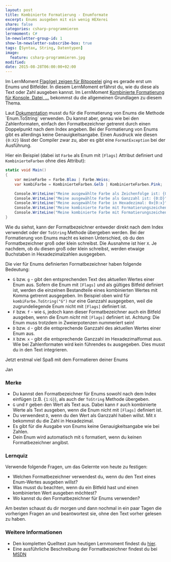 ```yaml
---
layout: post
title: Kombinierte Formatierung - Enumformate
excerpt: Enums ausgeben mit ein wenig HEXerei
share: false
categories: csharp-programmieren
lernmoment: C#
lm-newsletter-group-id: 1
show-lm-newsletter-subscribe-box: true
tags: [Syntax, String, Datentypen]
image:
  feature: csharp-programmieren.jpg
modified:
date: 2015-08-28T06:00:00+02:00
---
```


Im LernMoment [Flag(ge) zeigen für Bitpopelei](/csharp-programmieren/flagge-zeigen-fuer-bitpopelei/) ging es gerade erst um Enums und Bitfelder. In diesem LernMoment erfährst du, wie du diese als Text oder Zahl ausgeben kannst. Im LernMoment [Kombinierte Formatierung für Konsole, Datei, ...](/csharp-programmieren/kombinierte-formatierung-fuer-konsole-datei/) bekommst du die allgemeinen Grundlagen zu diesem Thema.

Laut [Dokumentation](https://msdn.microsoft.com/de-de/library/c3s1ez6e(v=vs.110).aspx) musst du für die Formatierung von Enums die Methode `Enum.ToString` verwenden. Du kannst aber, genau wie bei den Zahlenformaten, einfach den Formatbezeichner getrennt durch einen Doppelpunkt nach dem Index angeben. Bei der Formatierung von Enums gibt es allerdings keine Genauigkeitsangabe. Einen Ausdruck wie diesen `{0:X2}` lässt der Compiler zwar zu, aber es gibt eine `FormatException` bei der Ausführung.

Hier ein Beispiel (dabei ist `Farbe` als Enum mit `[Flags]` Attribut definiert und `KombinierteFarben` ohne dies Attribut):

```cs
static void Main()
{
	var meineFarbe = Farbe.Blau | Farbe.Weiss;
	var kombiFarbe = KombinierteFarben.Gelb | KombinierteFarben.Pink;

	Console.WriteLine("Meine ausgewählte Farbe als Zeichenfolge ist: {0:G}", meineFarbe);
	Console.WriteLine("Meine ausgewählte Farbe als Ganzzahl ist: {0:D}", meineFarbe);
	Console.WriteLine("Meine ausgewählte Farbe in Hexadezimal: 0x{0:x}", meineFarbe);
	Console.WriteLine("Meine kombinierte Farbe mit Formatierungszeichen 'G' ist: {0}", kombiFarbe.ToString("G"));
	Console.WriteLine("Meine kombinierte Farbe mit Formatierungszeichen 'F' ist: {0}", kombiFarbe.ToString("F"));
}
```

Wie du siehst, kann der Formatbezeichner entweder direkt nach dem Index verwendet oder der `ToString` Methode übergeben werden. Bei der Formatierung von Enums macht es keinen Unterschied, ob du den Formatbezeichner groß oder klein schreibst. Die Ausnahme ist hier `X`. Je nachdem, ob du diesen groß oder klein schreibst, werden etwaige Buchstaben in Hexadezimalzahlen ausgegeben.

Die vier für Enums definierten Formatbezeichner haben folgende Bedeutung:

-	`G` bzw. `g` - gibt den entsprechenden Text des aktuellen Wertes einer Enum aus. Sofern die Enum mit `[Flags]` und als gültiges Bitfeld definiert ist, werden die einzelnen Bestandteile eines kombinierten Wertes mit Komma getrennt ausgegeben. Im Beispiel oben wird für `kombiFarbe.ToString("G")` nur eine Ganzzahl ausgegeben, weil die zugrundeliegende Enum nicht mit `[Flags]` definiert ist.
-	`F` bzw. `f` - wie `G`, jedoch kann dieser Formatbezeichner auch ein Bitfeld ausgeben, wenn die Enum *nicht* mit `[Flags]` definiert ist. Achtung: Die Enum muss trotzdem in Zweierpotenzen nummeriert sein!
-	`D` bzw. `d` - gibt die entsprechende Ganzzahl des aktuellen Wertes einer Enum aus.
-	`X` bzw. `x` - gibt die entsprechende Ganzzahl im Hexadezimalformat aus. Wie bei Zahlenformaten wird kein führendes `0x` ausgegeben. Dies musst du in den Text integrieren.

Jetzt erstmal viel Spaß mit dem Formatieren deiner Enums

Jan


### Merke

-	Du kannst den Formatbezeichner für Enums sowohl nach dem Index einfügen (z.B. `{1:G}`), als auch der `ToString` Methode übergeben.
-	`G` und `F` geben den Wert als Text aus. Dabei kann `F` auch kombinierte Werte als Text ausgeben, wenn die Enum nicht mit `[Flags]` definiert ist.
-	Du verwendest `D`, wenn du den Wert als Ganzzahl haben willst. Mit `X` bekommst du die Zahl in Hexadezimal.
-	Es gibt für die Ausgabe von Enums keine Genauigkeitsangabe wie bei Zahlen.
-	Dein Enum wird automatisch mit `G` formatiert, wenn du keinen Formatbezeichner angibst.

### Lernquiz 

Verwende folgende Fragen, um das Gelernte von heute zu festigen:

-	Welchen Formatbezeichner verwendest du, wenn du den Text eines Enum-Wertes ausgeben willst?
-	Was musst du beachten, wenn du ein Bitfeld hast und einen kombinierten Wert ausgeben möchtest?
-	Wo kannst du den Formatbezeichner für Enums verwenden?

Am besten schaust du dir morgen und dann nochmal in ein paar Tagen die vorherigen Fragen an und beantwortest sie, ohne den Text vorher gelesen zu haben.

### Weitere Informationen

-	Den kompletten Quelltext zum heutigen Lernmoment findest du [hier](https://github.com/LernMoment/csharp/tree/master/KombinierteFormatierung).
-	Eine ausführliche Beschreibung der Formatbezeichner findest du bei [MSDN](https://msdn.microsoft.com/de-de/library/c3s1ez6e(v=vs.110).aspx)
